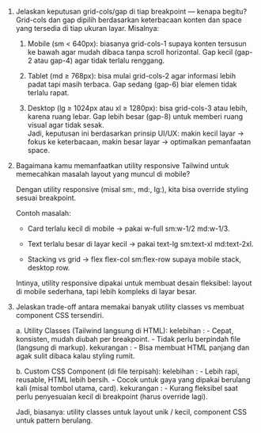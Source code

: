 1. Jelaskan keputusan grid-cols/gap di tiap breakpoint — kenapa begitu?
Grid-cols dan gap dipilih berdasarkan keterbacaan konten dan space yang tersedia di tiap ukuran layar.
    Misalnya:

   1. Mobile (sm < 640px): biasanya grid-cols-1 supaya konten tersusun ke bawah agar mudah dibaca tanpa scroll horizontal. Gap kecil (gap-2 atau gap-4) agar tidak terlalu renggang.
        
   2. Tablet (md ≥ 768px): bisa mulai grid-cols-2 agar informasi lebih padat tapi masih terbaca. Gap sedang (gap-6) biar elemen tidak terlalu rapat.
        
   3. Desktop (lg ≥ 1024px atau xl ≥ 1280px): bisa grid-cols-3 atau lebih, karena ruang lebar. Gap lebih besar (gap-8) untuk memberi ruang visual agar tidak sesak.    
Jadi, keputusan ini berdasarkan prinsip UI/UX: makin kecil layar → fokus ke keterbacaan, makin besar layar → optimalkan pemanfaatan space.

3. Bagaimana kamu memanfaatkan utility responsive Tailwind untuk memecahkan masalah layout yang muncul di mobile?

    Dengan utility responsive (misal sm:, md:, lg:), kita bisa override styling sesuai breakpoint.


   Contoh masalah:

    - Card terlalu kecil di mobile → pakai w-full sm:w-1/2 md:w-1/3.

    - Text terlalu besar di layar kecil → pakai text-lg sm:text-xl md:text-2xl.

    - Stacking vs grid → flex flex-col sm:flex-row supaya mobile stack, desktop row.
      
    Intinya, utility responsive dipakai untuk membuat desain fleksibel: layout di mobile sederhana, tapi lebih kompleks di layar besar.

4. Jelaskan trade-off antara memakai banyak utility classes vs membuat component CSS tersendiri.


    a. Utility Classes (Tailwind langsung di HTML):
        kelebihan :
            - Cepat, konsisten, mudah diubah per breakpoint.
            - Tidak perlu berpindah file (langsung di markup).
        kekurangan :
            - Bisa membuat HTML panjang dan agak sulit dibaca kalau styling rumit.
    
    b. Custom CSS Component (di file terpisah):
        kelebihan :
            - Lebih rapi, reusable, HTML lebih bersih.
            - Cocok untuk gaya yang dipakai berulang kali (misal tombol utama, card).
        kekurangan :
            - Kurang fleksibel saat perlu penyesuaian kecil di breakpoint (harus override lagi).

    Jadi, biasanya: utility classes untuk layout unik / kecil, component CSS untuk pattern berulang.

